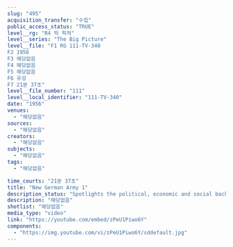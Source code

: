 ```yaml
---
slug: "495"
acquisition_transfer: "수집"
public_access_status: "TRUE"
level__rg: "R4 빅 픽쳐"
level__series: "The Big Picture"
level__file: "F1 RG 111-TV-340
F2 1956
F3 해당없음
F4 해당없음
F5 해당없음
F6 유성
F7 21분 37초"
level__file_number: "111"
level__local_identifier: "111-TV-340"
date: "1956"
venues: 
  - "해당없음"
sources: 
  - "해당없음"
creators: 
  - "해당없음"
subjects: 
  - "해당없음"
tags: 
  - "해당없음"

time_courts: "21분 37초"
title: "New German Army 1"
description_status: "Spotlights the political, economic and social background which brought about the creation of a military force for the free, Bonn Republic of West."
description: "해당없음"
shotlist: "해당없음"
media_type: "video"
link: "https://youtube.com/embed/zPeU1Piwo6Y"
components: 
  - "https://img.youtube.com/vi/zPeU1Piwo6Y/sddefault.jpg"
---
```

